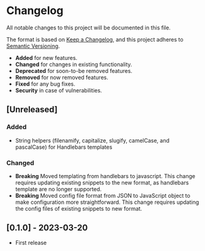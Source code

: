 # Changelog

All notable changes to this project will be documented in this file.

The format is based on [Keep a Changelog](https://keepachangelog.com/en/1.0.0/),
and this project adheres to [Semantic Versioning](https://semver.org/spec/v2.0.0.html).

- **Added** for new features.
- **Changed** for changes in existing functionality.
- **Deprecated** for soon-to-be removed features.
- **Removed** for now removed features.
- **Fixed** for any bug fixes.
- **Security** in case of vulnerabilities.

## [Unreleased]

### Added

- String helpers (filenamify, capitalize, slugify, camelCase, and pascalCase) for Handlebars templates

### Changed

- **Breaking** Moved templating from handlebars to javascript. This change requires updating existing snippets to the new format, as handlebars template are no longer supported.
- **Breaking** Moved config file format from JSON to JavaScript object to make configuration more straightforward. This change requires updating the config files of existing snippets to new format.

## [0.1.0] - 2023-03-20

- First release
